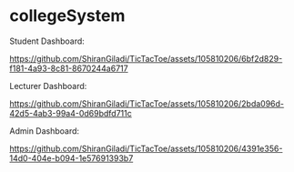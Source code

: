 # collegeSystem

Student Dashboard:

https://github.com/ShiranGiladi/TicTacToe/assets/105810206/6bf2d829-f181-4a93-8c81-8670244a6717


Lecturer Dashboard:

https://github.com/ShiranGiladi/TicTacToe/assets/105810206/2bda096d-42d5-4ab3-99a4-0d69bdfd711c


Admin Dashboard:

https://github.com/ShiranGiladi/TicTacToe/assets/105810206/4391e356-14d0-404e-b094-1e57691393b7
